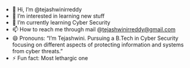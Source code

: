 - 👋 Hi, I’m @tejashwinirreddy
- 👀 I’m interested in learning new stuff
- 🌱 I’m currently learning Cyber Security
- 📫 How to reach me through mail @tejashwinirreddy@gmail.com
- 😄 Pronouns: “I’m Tejashwini. Pursuing a B.Tech in Cyber Security focusing on different aspects of protecting information and systems from cyber threats.”
- ⚡ Fun fact: Most lethargic one

<!---
tejashwinirreddy/tejashwinirreddy is a ✨ special ✨ repository because its `README.md` (this file) appears on your GitHub profile.
You can click the Preview link to take a look at your changes.
--->
